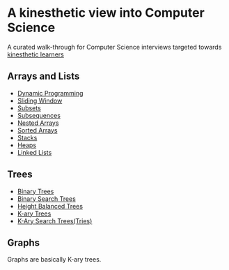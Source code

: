 # A kinesthetic view into Computer Science

A curated walk-through for Computer Science interviews targeted towards [kinesthetic learners](https://en.wikipedia.org/wiki/Kinesthetic_learning)

## Arrays and Lists

* [Dynamic Programming](https://leetcode.com/list?selectedList=9di6va53)
* [Sliding Window](https://leetcode.com/list?selectedList=9di1s4a1)
* [Subsets](https://leetcode.com/list?selectedList=9db0qj9v)  
* [Subsequences](https://leetcode.com/list?selectedList=9di46ijj)
* [Nested Arrays](https://leetcode.com/list/?selectedList=9di6va53)
* [Sorted Arrays](https://leetcode.com/list?selectedList=9dunj1mv)
* [Stacks](https://leetcode.com/list/?selectedList=9duv7mlj)
* [Heaps](https://leetcode.com/list?selectedList=9duvlo7t)
* [Linked Lists](https://leetcode.com/list/?selectedList=9dbla3q1)

## Trees

* [Binary Trees](https://leetcode.com/list?selectedList=9dqqweim)
* [Binary Search Trees](https://leetcode.com/list?selectedList=9db7rant)
* [Height Balanced Trees](https://leetcode.com/list?selectedList=9db7m9ms)
* [K-ary Trees](https://leetcode.com/list?selectedList=9db7pr2r)
* [K-Ary Search Trees(Tries)](https://leetcode.com/list?selectedList=9db74ov1)

## Graphs

Graphs are basically K-ary trees.

